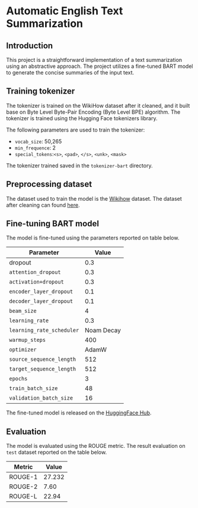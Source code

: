 # Automatic English Text Summarization

## Introduction

This project is a straightforward implementation of a text summarization using an abstractive approach. The project utilizes a fine-tuned BART model to generate the concise summaries of the input text.

## Training tokenizer

The tokenizer is trained on the WikiHow dataset after it cleaned, and it built base on Byte Level Byte-Pair Encoding (Byte Level BPE) algorithm. The tokenizer is trained using the Hugging Face tokenizers library.

The following parameters are used to train the tokenizer:
  - `vocab_size`: 50,265
  - `min_frequence`: 2
  - `special_tokens`:`<s>`, `<pad>`, `</s>`, `<unk>`, `<mask>`

The tokenizer trained saved in the `tokenizer-bart` directory.

## Preprocessing dataset

The dataset used to train the model is the [Wikihow](https://arxiv.org/abs/1810.09305) dataset. The dataset after cleaning can found [here](https://huggingface.co/datasets/phamvlap/wikihow).

## Fine-tuning BART model

The model is fine-tuned using the parameters reported on table below.

| Parameter | Value |
| --- | --- |
| dropout | 0.3 |
| `attention_dropout` | 0.3 |
| `activation+dropout` | 0.3 |
| `encoder_layer_dropout` | 0.1 |
| `decoder_layer_dropout` | 0.1 |
| `beam_size` | 4 |
| `learning_rate` | 0.3 |
| `learning_rate_scheduler` | Noam Decay |
| `warmup_steps` | 400 |
| `optimizer` | AdamW |
| `source_sequence_length` | 512 |
| `target_sequence_length` | 512 |
| `epochs` | 3 |
| `train_batch_size` | 48 |
| `validation_batch_size` | 16 |

The fine-tuned model is released on the [HuggingFace Hub](https://huggingface.co/phamvlap/text-summarization-finetuned-bart).

## Evaluation

The model is evaluated using the ROUGE metric. The result evaluation on `test` dataset reported on the table below.

| Metric | Value |
| --- | --- |
| ROUGE-1 | 27.232 |
| ROUGE-2 | 7.60 |
| ROUGE-L | 22.94 |
